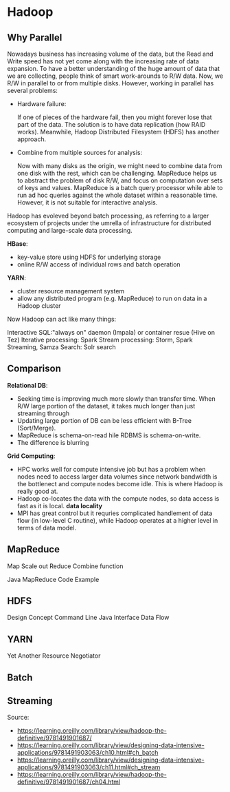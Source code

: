# Hadoop

## Why Parallel

Nowadays business has increasing volume of the data, but the Read and Write speed has not yet come along with the increasing rate of data expansion. To have a better understanding of the huge amount of data that we are collecting, people think of smart work-arounds to R/W data. Now, we R/W in parallel to or from multiple disks. However, working in parallel has several problems:

* Hardware failure:

    If one of pieces of the hardware fail, then you might forever lose that part of the data. The solution is to have data replication (how RAID works). Meanwhile, Hadoop Distributed Filesystem (HDFS) has another approach.

* Combine from multiple sources for analysis:

    Now with many disks as the origin, we might need to combine data from one disk with the rest, which can be challenging. MapReduce helps us to abstract the problem of disk R/W, and focus on computation over sets of keys and values. MapReduce is a batch query processor while able to run ad hoc queries against the whole dataset within a reasonable time. However, it is not suitable for interactive analysis.

Hadoop has evoleved beyond batch processing, as referring to a larger ecosystem of projects under the umrella of infrastructure for distributed computing and large-scale data processing.

**HBase**:

* key-value store using HDFS for underlying storage
* online R/W access of individual rows and batch operation

**YARN**:

* cluster resource management system
* allow any distributed program (e.g. MapReduce) to run on data in a Hadoop cluster

Now Hadoop can act like many things:

Interactive SQL:"always on" daemon (Impala) or container resue (Hive on Tez)
Iterative processing: Spark
Stream processing: Storm, Spark Streaming, Samza
Search: Solr search

## Comparison

**Relational DB**:

* Seeking time is improving much more slowly than transfer time. When R/W large portion of the dataset, it takes much longer than just streaming through
* Updating large portion of DB can be less efficient with B-Tree (Sort/Merge).
* MapReduce is schema-on-read hile RDBMS is schema-on-write.
* The difference is blurring

**Grid Computing**:

* HPC works well for compute intensive job but has a problem when nodes need to access larger data volumes since network bandwidth is the bottlenect and compute nodes become idle. This is where Hadoop is really good at.
* Hadoop co-locates the data with the compute nodes, so data access is fast as it is local. **data locality**
* MPI has great control but it requries complicated handlement of data flow (in low-level C routine), while Hadoop operates at a higher level in terms of data model.

## MapReduce

Map
    Scale out
Reduce
    Combine function

Java MapReduce Code Example

## HDFS

Design
Concept
Command Line
Java Interface
Data Flow

## YARN
Yet Another Resource Negotiator 
## Batch

## Streaming

Source:

* <https://learning.oreilly.com/library/view/hadoop-the-definitive/9781491901687/>
* <https://learning.oreilly.com/library/view/designing-data-intensive-applications/9781491903063/ch10.html#ch_batch>
* <https://learning.oreilly.com/library/view/designing-data-intensive-applications/9781491903063/ch11.html#ch_stream>
* <https://learning.oreilly.com/library/view/hadoop-the-definitive/9781491901687/ch04.html>

